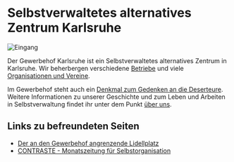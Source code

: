 # Selbstverwaltetes alternatives Zentrum Karlsruhe

![Eingang](img/Eingang.png)

Der Gewerbehof Karlsruhe ist ein Selbstverwaltetes alternatives Zentrum
in Karlsruhe. Wir beherbergen verschiedene [Betriebe](betriebe/) und viele
[Organisationen und Vereine](organisationen/).

Im Gewerbehof steht auch ein
[Denkmal zum Gedenken an die Deserteure](deserteursdenkmal/).
Weitere Informationen zu unserer Geschichte und zum Leben und Arbeiten in
Selbstverwaltung findet ihr unter dem Punkt [über uns](ueber-uns/).

## Links zu befreundeten Seiten

- [Der an den Gewerbehof angrenzende Lidellplatz](http://www.lidellplatz.net/)
- [CONTRASTE - Monatszeitung für Selbstorganisation](http://www.contraste.org/)

